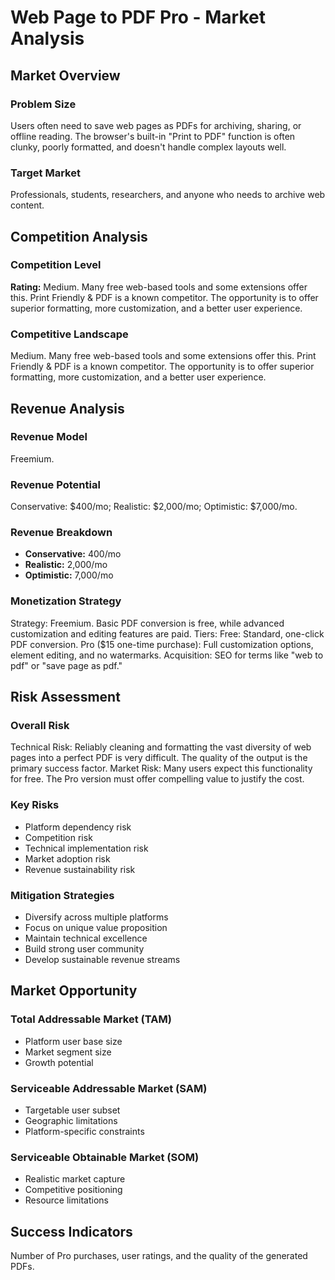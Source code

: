 # Web Page to PDF Pro - Market Analysis

## Market Overview

### Problem Size
Users often need to save web pages as PDFs for archiving, sharing, or offline reading. The browser's built-in "Print to PDF" function is often clunky, poorly formatted, and doesn't handle complex layouts well.

### Target Market
Professionals, students, researchers, and anyone who needs to archive web content.

## Competition Analysis

### Competition Level
**Rating:** Medium. Many free web-based tools and some extensions offer this. Print Friendly & PDF is a known competitor. The opportunity is to offer superior formatting, more customization, and a better user experience.

### Competitive Landscape
Medium. Many free web-based tools and some extensions offer this. Print Friendly & PDF is a known competitor. The opportunity is to offer superior formatting, more customization, and a better user experience.

## Revenue Analysis

### Revenue Model
Freemium.

### Revenue Potential
Conservative: $400/mo; Realistic: $2,000/mo; Optimistic: $7,000/mo.

### Revenue Breakdown
- **Conservative:** 400/mo
- **Realistic:** 2,000/mo
- **Optimistic:** 7,000/mo

### Monetization Strategy
Strategy: Freemium. Basic PDF conversion is free, while advanced customization and editing features are paid. Tiers: Free: Standard, one-click PDF conversion. Pro ($15 one-time purchase): Full customization options, element editing, and no watermarks. Acquisition: SEO for terms like "web to pdf" or "save page as pdf."

## Risk Assessment

### Overall Risk
Technical Risk: Reliably cleaning and formatting the vast diversity of web pages into a perfect PDF is very difficult. The quality of the output is the primary success factor. Market Risk: Many users expect this functionality for free. The Pro version must offer compelling value to justify the cost.

### Key Risks
- Platform dependency risk
- Competition risk
- Technical implementation risk
- Market adoption risk
- Revenue sustainability risk

### Mitigation Strategies
- Diversify across multiple platforms
- Focus on unique value proposition
- Maintain technical excellence
- Build strong user community
- Develop sustainable revenue streams

## Market Opportunity

### Total Addressable Market (TAM)
- Platform user base size
- Market segment size
- Growth potential

### Serviceable Addressable Market (SAM)
- Targetable user subset
- Geographic limitations
- Platform-specific constraints

### Serviceable Obtainable Market (SOM)
- Realistic market capture
- Competitive positioning
- Resource limitations

## Success Indicators
Number of Pro purchases, user ratings, and the quality of the generated PDFs.
